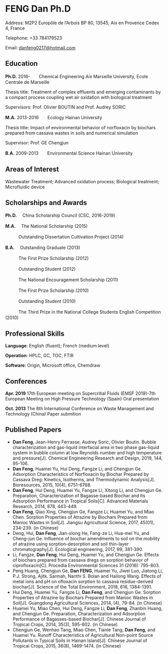 # FENG Dan    Ph.D
Address: M2P2 Europôle de l’Arbois BP 80, 13545, Aix en Provence Cedex 4, France

Telephone: +33 784179523

Email: danfeng0217@hotmail.com
## Education
**Ph.D.**  2016-　　Chemical Engineering Aix Marseille University, Ecole Centrale de Marseille

Thesis title: Treatment of complex effluents and emerging contaminants by a compact process coupling wet air oxidation with biological treatment 

Supervisors: Prof. Olivier BOUTIN and Prof. Audrey SORIC

**M.A.**  2013-2016　　Ecology  Hainan University

Thesis title: Impact of environmental behavior of norfloxacin by biochars prepared from cassava wastes in soils and numerical simulation

Supervisor: Prof. GE Chengjun

**B.A.**  2009-2013　　Environmental Science  Hainan University
## Areas of Interest
Wastewater Treatment; Advanced oxidation process; Biological treatment; Microfluidic device
## Scholarships and Awards
**Ph.D.**    　China Scholarship Council (CSC, 2016-2019)

**M.A.**     　The National Scholarship (2015)      

　　　Outstanding Dissertation Cultivation Project (2014)

**B.A.**     　Outstanding Graduate (2013)

　　　The First Prize Scholarship (2012)

　　　Outstanding Student (2012)

　　　The National Encouragement Scholarship (2011)

　　　The First Prize Scholarship (2010)

　　　Outstanding Student (2010)

　　　The Third Prize in the National College Students English Competition (2010)
## Professional Skills
**Language**:  English (fluent); French (medium level)

**Operation**: HPLC, GC, TOC, FTIR

**Software**: Origin, Microsoft office, Chemdraw
## Conferences
**Apr. 2019** 17th European meeting on Supercritial Fluids (EMSF 2019)-7th European Meeting on High Pressure Technology (Spain) Oral presentation

**Oct. 2013**	The 8th International Conference on Waste Management and Technology (China)  Paper submition
## Published Papers
- **Dan Feng**, Jean-Henry Ferrasse, Audrey Soric, Olivier Boutin. Bubble characterization and gas-liquid interfacial area in two phase gas-liquid system in bubble column at low Reynolds number and high temperature and pressure[J]. Chemical Engineering Research and Design, 2019, 144, 95-106.
-  **Dan Feng**, Huamei Yu, Hui Deng, Fangze Li, and Chengjun Ge. Adsorption Characteristics of Norfloxacin by Biochar Prepared by Cassava Dreg: Kinetics, Isotherms, and Thermodynamic Analysis[J]. Bioresources, 2015, 10(4), 6751-6768.
- **Dan Feng**, Hui Deng, Huamei Yu, Fangze Li, Xitong Li, and Chengjun Ge. Preparation, Characterization of Bagasse-based Biochar and Its Adsorption Performance in Tropical Soils[C]. Advanced Materials Research, 2014, 878, 443-449.
- **Dan Feng**, Qiao Xing, Chengjun Ge, Fangze Li, Huamei Yu, and Miao Chen. Sorption Properties of Atrazine by Biochars Prepared from Manioc Wastes in Soil[J]. Jiangsu Agricultural Science, 2017, 45(01), 234-239. (in Chinese)
- Deng, Hui, **Dan Feng**, Jian-xiong He, Fang-ze Li, Hua-mei Yu, and Cheng-jun Ge. Influence of biochar amendments to soil on the mobility of atrazine using sorption-desorption and soil thin-layer chromatography[J]. Ecological engineering, 2017, 99, 381-390.
- Li, Fangze, **Dan Feng**, Hui Deng, Huamei Yu, and Chengjun Ge. Effects of biochars prepared from cassava dregs on sorption behavior of ciprofloxacin[C]. Procedia Environmental Sciences 31 (2016): 795-803.
- Peng Huang, Chengjun Ge, **Dan FENG**, Huamei Yu, Jiwei Luo, Jiatong Li, P.J. Strong, Ajitk. Sarmah, Nanthi S. Bolan and Hailong Wang. Effects of metal ions and pH on ofloxacin sorption to cassava residue-derived biochar[J]. Science of the Total Environment, 2018, 616, 1384-1391.
- Hui Deng, Huamei Yu, Fangze Li, **Dan Feng**, and Chengjun Ge. Sorption Properties of Atrazine by Biochars Prepared from Manioc Wastes in Soil[J]. Guangdong Agricultural Sciences, 2014, (4), 79-84. (in Chinese)
- Huamei Yu, Miao Chen, Hui Deng, Fangze Li, **Dan Feng**, Zhanbin Huang, and Chengjun Ge. Preparation, Characterization and Adsorption Performance of Bagasses-based Biochar[J]. Chinese Journal of Tropical Crops, 2014, 35(3), 595-602. (in Chinese)
- Chengjun Ge, Wenhao Tang, Miao Chen, Tianle Tang, **Dan Feng**, and Huamei Yu. Runoff Characteristics of Agricultural Non-point Source Pollutants in Typical Soils in Hainan Island[J]. Chinese Journal of Tropical Crops, 2015, 36(8), 1469-1474. (in Chinese)


